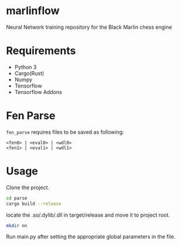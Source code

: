 # marlinflow
Neural Network training repository for the Black Marlin chess engine

# Requirements
- Python 3
- Cargo(Rust)
- Numpy
- Tensorflow
- Tensorflow Addons

# Fen Parse
`fen_parse` requires files to be saved as following:
```
<fen0> | <eval0> | <wdl0>
<fen1> | <eval1> | <wdl1>
```

# Usage
Clone the project.
```bash
cd parse
cargo build --release
```

locate the .so/.dylib/.dll in target/release and move it to project root.

```bash
mkdir nn
```

Run main.py after setting the appropriate global parameters in the file.